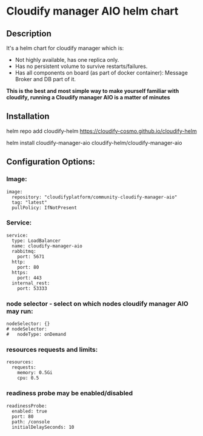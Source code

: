 # Cloudify manager AIO helm chart

## Description

It's a helm chart for cloudify manager which is:

* Not highly available, has one replica only.
* Has no persistent volume to survive restarts/failures.
* Has all components on board (as part of docker container): Message Broker and DB part of it.

**This is the best and most simple way to make yourself familiar with cloudify, running a Cloudify manager AIO is a matter of minutes**


## Installation

helm repo add cloudify-helm https://cloudify-cosmo.github.io/cloudify-helm

helm install cloudify-manager-aio cloudify-helm/cloudify-manager-aio


## Configuration Options:

### Image:

```
image:
  repository: "cloudifyplatform/community-cloudify-manager-aio"
  tag: "latest"
  pullPolicy: IfNotPresent
```

### Service:

```
service:
  type: LoadBalancer
  name: cloudify-manager-aio
  rabbitmq:
    port: 5671
  http:
    port: 80
  https:
    port: 443
  internal_rest:
    port: 53333
```

### node selector - select on which nodes cloudify manager AIO may run:

```
nodeSelector: {}
# nodeSelector:
#   nodeType: onDemand 
```


### resources requests and limits:
```
resources:
  requests:
    memory: 0.5Gi
    cpu: 0.5
```

### readiness probe may be enabled/disabled
```
readinessProbe:
  enabled: true
  port: 80
  path: /console
  initialDelaySeconds: 10
```


